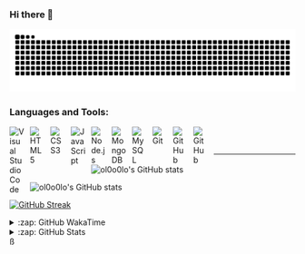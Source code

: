 ### Hi there 👋

![暗色](https://raw.githubusercontent.com/ol0o0lo/ol0o0lo/output/github-contribution-grid-snake-dark.svg)

### Languages and Tools:

<img align="left" alt="Visual Studio Code" width="26px" src="https://cdn.jsdelivr.net/gh/devicons/devicon/icons/vscode/vscode-original.svg" style="padding-right:10px;" />
<img align="left" alt="HTML5" width="26px" src="https://cdn.jsdelivr.net/gh/devicons/devicon/icons/html5/html5-original.svg" style="padding-right:10px;" />
<img align="left" alt="CSS3" width="26px" src="https://cdn.jsdelivr.net/gh/devicons/devicon/icons/css3/css3-original.svg" style="padding-right:10px;" />
<img align="left" alt="JavaScript" width="26px" src="https://cdn.jsdelivr.net/gh/devicons/devicon/icons/javascript/javascript-original.svg" style="padding-right:10px;" />
<img align="left" alt="Node.js" width="26px" src="https://cdn.jsdelivr.net/gh/devicons/devicon/icons/nodejs/nodejs-original.svg" style="padding-right:10px;" />
<img align="left" alt="MongoDB" width="26px" src="https://cdn.jsdelivr.net/gh/devicons/devicon/icons/mongodb/mongodb-original.svg" style="padding-right:10px;" />
<img align="left" alt="MySQL" width="26px" src="https://cdn.jsdelivr.net/gh/devicons/devicon/icons/mysql/mysql-original.svg" style="padding-right:10px;" />
<img align="left" alt="Git" width="26px" src="https://cdn.jsdelivr.net/gh/devicons/devicon/icons/git/git-original.svg" style="padding-right:10px;" />
<img align="left" alt="GitHub" width="26px" src="https://user-images.githubusercontent.com/3369400/139447912-e0f43f33-6d9f-45f8-be46-2df5bbc91289.png" style="padding-right:10px;" />
<img align="left" alt="GitHub" width="26px" src="https://user-images.githubusercontent.com/3369400/139448065-39a229ba-4b06-434b-bc67-616e2ed80c8f.png" style="padding-right:10px;" />

<br />
<br />

---

[//]: # (### 我的打卡)


![ol0o0lo's GitHub stats](https://readme-stats.l0o0l.cn/api/?username=ol0o0lo&theme=graywhite&hide=prs,issues,contribs&locale=cn)

![ol0o0lo's GitHub stats](https://readme-stats.l0o0l.cn/api/top-langs?username=ol0o0lo&theme=graywhite&hide=css&hide_progress=true&locale=cn)

[![GitHub Streak](https://streak-stats.demolab.com?user=ol0o0lo&theme=transparent&locale=zh_Hans&date_format=%5BY.%5Dn.j&mode=weekly)](https://git.io/streak-stats)

<details>
  <summary>:zap: GitHub WakaTime</summary>

<!--START_SECTION:waka-->
![Profile Views](http://img.shields.io/badge/%E4%B8%AA%E4%BA%BA%E8%B5%84%E6%96%99%E8%A7%82%E7%9C%8B%E6%AC%A1%E6%95%B0-73-blue)

![Lines of code](https://img.shields.io/badge/%E4%BB%8E%E3%80%8CHello%20World%E3%80%8D%E8%B5%B7%E6%88%91%E5%B7%B2%E7%BB%8F%E5%86%99%E4%BA%86-8.3%20million%20%E8%A1%8C%E4%BB%A3%E7%A0%81-blue)

**🐱 我的 GitHub 数据** 

> 📦  使用了 159.3 kB GitHub 存储空间 
 > 
> 🏆 91 个贡献，在 2024 年
 > 
> 💼 开放招聘
 > 
> 📜 39 个公共仓库 
 > 
> 🔑 10 个私人仓库 
 > 
**我是早起的 🐤** 

```text
🌞 早晨                     72 commits          ███░░░░░░░░░░░░░░░░░░░░░░   11.88 % 
🌆 白天                     277 commits         ███████████░░░░░░░░░░░░░░   45.71 % 
🌃 傍晚                     136 commits         ██████░░░░░░░░░░░░░░░░░░░   22.44 % 
🌙 晚上                     121 commits         █████░░░░░░░░░░░░░░░░░░░░   19.97 % 
```
📅 **我最有效率是在 星期四** 

```text
星期一                      82 commits          ███░░░░░░░░░░░░░░░░░░░░░░   13.53 % 
星期二                      134 commits         ██████░░░░░░░░░░░░░░░░░░░   22.11 % 
星期三                      65 commits          ███░░░░░░░░░░░░░░░░░░░░░░   10.73 % 
星期四                      137 commits         ██████░░░░░░░░░░░░░░░░░░░   22.61 % 
星期五                      43 commits          ██░░░░░░░░░░░░░░░░░░░░░░░   07.10 % 
星期六                      88 commits          ████░░░░░░░░░░░░░░░░░░░░░   14.52 % 
星期日                      57 commits          ██░░░░░░░░░░░░░░░░░░░░░░░   09.41 % 
```


📊 **本周消耗时间** 

```text
🕑︎ 时区: Asia/Shanghai

💬 编程语言: 
JavaScript               11 mins             ███████████░░░░░░░░░░░░░░   44.93 % 
Python                   8 mins              ████████░░░░░░░░░░░░░░░░░   33.53 % 
Requirements.txt         4 mins              █████░░░░░░░░░░░░░░░░░░░░   19.46 % 
Vue.js                   0 secs              ░░░░░░░░░░░░░░░░░░░░░░░░░   01.20 % 
HTML                     0 secs              ░░░░░░░░░░░░░░░░░░░░░░░░░   00.89 % 

🔥 编辑器: 
PyCharm                  13 mins             █████████████░░░░░░░░░░░░   52.99 % 
WebStorm                 11 mins             ████████████░░░░░░░░░░░░░   47.01 % 

🐱‍💻 项目: 
Uhome                    13 mins             █████████████░░░░░░░░░░░░   52.99 % 
Sasnio                   11 mins             ███████████░░░░░░░░░░░░░░   45.82 % 
Uhome-frontend-insider   0 secs              ░░░░░░░░░░░░░░░░░░░░░░░░░   01.20 % 

💻 操作系统: 
Mac                      24 mins             █████████████████████████   100.00 % 
```


<!--END_SECTION:waka-->


</details>


<details>
  <summary>:zap: GitHub Stats</summary>

  <img align="left" alt="ol0o0lo's GitHub Stats" src="https://github-readme-activity-graph.vercel.app/graph?username=ol0o0lo&theme=high-contrast&hide_title=flase&radius=16" />

</details>ß
